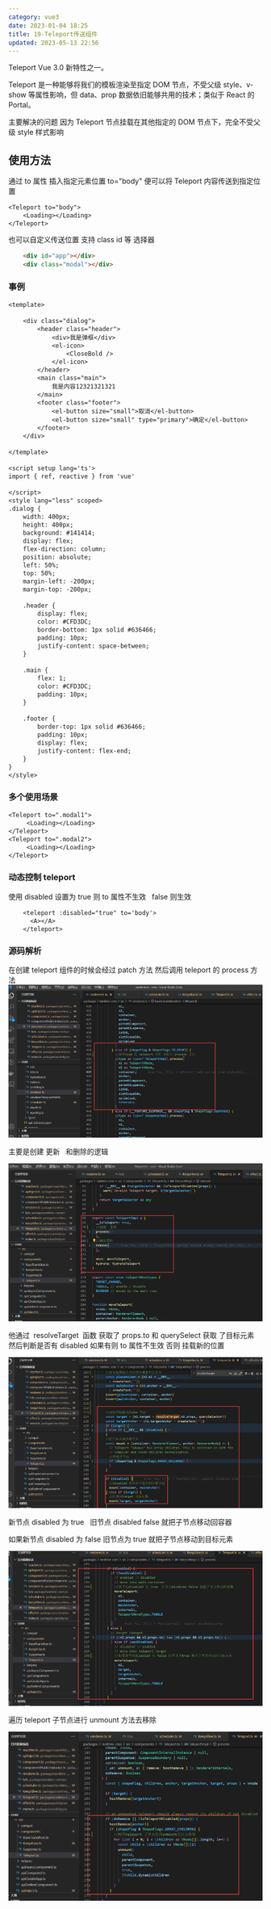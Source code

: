 ```yaml
---
category: vue3
date: 2023-01-04 18:25
title: 19-Teleport传送组件
updated: 2023-05-13 22:56
---
```


Teleport Vue 3.0 新特性之一。

Teleport 是一种能够将我们的模板渲染至指定 DOM 节点，不受父级 style、v-show 等属性影响，但 data、prop 数据依旧能够共用的技术；类似于 React 的 Portal。

主要解决的问题 因为 Teleport 节点挂载在其他指定的 DOM 节点下，完全不受父级 style 样式影响

## 使用方法

通过 to 属性 插入指定元素位置 to="body" 便可以将 Teleport 内容传送到指定位置

```vue
<Teleport to="body">
    <Loading></Loading>
</Teleport>
```

也可以自定义传送位置 支持 class id 等 选择器

```html
    <div id="app"></div>
    <div class="modal"></div>
```

### 事例

```vue
<template>

    <div class="dialog">
        <header class="header">
            <div>我是弹框</div>
            <el-icon>
                <CloseBold />
            </el-icon>
        </header>
        <main class="main">
            我是内容12321321321
        </main>
        <footer class="footer">
            <el-button size="small">取消</el-button>
            <el-button size="small" type="primary">确定</el-button>
        </footer>
    </div>

</template>

<script setup lang='ts'>
import { ref, reactive } from 'vue'

</script>
<style lang="less" scoped>
.dialog {
    width: 400px;
    height: 400px;
    background: #141414;
    display: flex;
    flex-direction: column;
    position: absolute;
    left: 50%;
    top: 50%;
    margin-left: -200px;
    margin-top: -200px;

    .header {
        display: flex;
        color: #CFD3DC;
        border-bottom: 1px solid #636466;
        padding: 10px;
        justify-content: space-between;
    }

    .main {
        flex: 1;
        color: #CFD3DC;
        padding: 10px;
    }

    .footer {
        border-top: 1px solid #636466;
        padding: 10px;
        display: flex;
        justify-content: flex-end;
    }
}
</style>
```

### 多个使用场景

```vue
<Teleport to=".modal1">
     <Loading></Loading>
</Teleport>
<Teleport to=".modal2">
     <Loading></Loading>
</Teleport>
```

### 动态控制 teleport

使用 disabled 设置为 true 则 to 属性不生效   false 则生效

```vue
    <teleport :disabled="true" to='body'>
      <A></A>
    </teleport>
```

### 源码解析

在创建 teleport 组件的时候会经过 patch 方法 然后调用 teleport 的 process 方法
![](./_images/image-2023-01-04_18-41-24-446-19-Teleport传送组件.png)

主要是创建 更新   和删除的逻辑

![](./_images/image-2023-01-04_18-43-10-663-19-Teleport传送组件.png)

他通过  resolveTarget  函数 获取了 props.to 和 querySelect 获取 了目标元素
然后判断是否有 disabled 如果有则 to 属性不生效 否则 挂载新的位置

![](./_images/image-2023-01-04_18-41-59-370-19-Teleport传送组件.png)

新节点 disabled 为 true   旧节点 disabled false 就把子节点移动回容器

如果新节点 disabled 为 false 旧节点为 true 就把子节点移动到目标元素

![](./_images/image-2023-01-04_18-42-18-202-19-Teleport传送组件.png)

遍历 teleport 子节点进行 unmount 方法去移除

![](./_images/image-2023-01-04_18-42-36-670-19-Teleport传送组件.png)